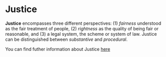 # Justice

**Justice** encompasses three different perspectives: (1) *fairness* understood as the fair treatment of people, (2) *rightness* as the quality of being fair or reasonable, and (3) a legal system, the scheme or system of law. Justice can be distinguished between *substantive* and *procedural*.

You can find futher information about Justice [here](../../Diversity_Non-Discrimination_and_Fairness/justice.md)
